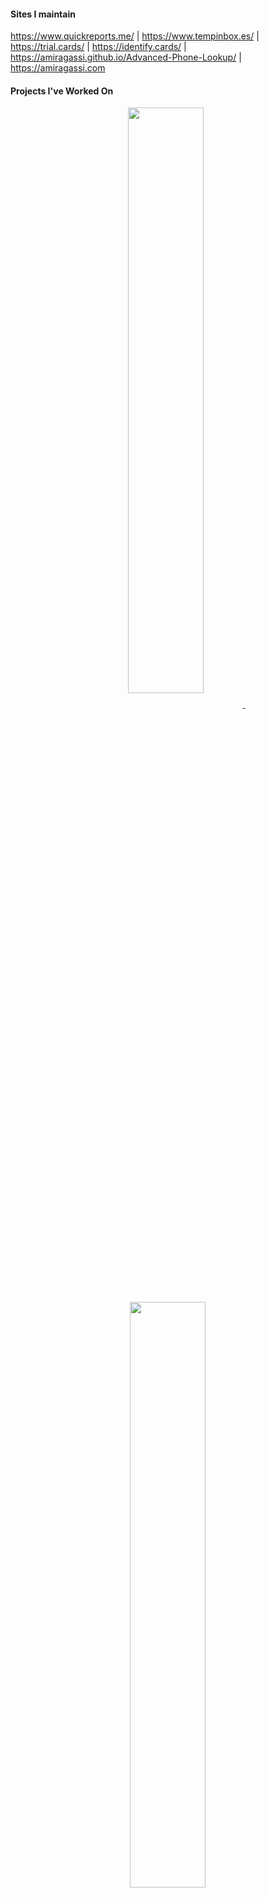 #### Sites I maintain
https://www.quickreports.me/ | https://www.tempinbox.es/ | https://trial.cards/ | https://identify.cards/ | https://amiragassi.github.io/Advanced-Phone-Lookup/ | https://amiragassi.com

#### Projects I've Worked On

<p align="center">
<a href="https://github.com/LaurierHawkHacks/Landing">
<img width='49%' align="center" src="https://github-readme-stats.vercel.app/api/pin/?username=LaurierHawkHacks&repo=Landing&border_color=7B68EE&bg_color=0D1117&title_color=C9D1D9&text_color=8B949E&icon_color=7B68EE" />
</a>
<span>&nbsp;</span>
<a href="https://github.com/LaurierCS/website">
<img width='49%' align="center" src="https://github-readme-stats.vercel.app/api/pin/?username=LaurierCS&repo=website&border_color=7B68EE&bg_color=0D1117&title_color=C9D1D9&text_color=8B949E&icon_color=7B68EE" />
</a>
</p>
<p align="center">
<a href="https://github.com/LaurierHawkHacks/dashboard">
<img width='49%' align="center" src="https://github-readme-stats.vercel.app/api/pin/?username=LaurierHawkHacks&repo=dashboard&border_color=7B68EE&bg_color=0D1117&title_color=C9D1D9&text_color=8B949E&icon_color=7B68EE" />
</a>
<span>&nbsp;</span>
<a href="https://github.com/ccubed-dev/new-discord-bot">
<img width='49%' align="center" src="https://github-readme-stats.vercel.app/api/pin/?username=ccubed-dev&repo=new-discord-bot&border_color=7B68EE&bg_color=0D1117&title_color=C9D1D9&text_color=8B949E&icon_color=7B68EE" />
</a>
</p>

